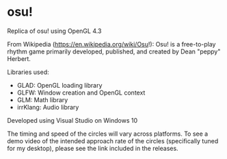 # osu!

Replica of osu! using OpenGL 4.3


From Wikipedia (https://en.wikipedia.org/wiki/Osu!): 
Osu! is a free-to-play rhythm game primarily developed, published, and created by Dean "peppy" Herbert. 

Libraries used: 
- GLAD: OpenGL loading library
- GLFW: Window creation and OpenGL context
- GLM: Math library
- irrKlang: Audio library
  
    
Developed using Visual Studio on Windows 10

The timing and speed of the circles will vary across platforms. To see a demo video of the intended approach rate of the circles (specifically tuned for my desktop), please see the link included in the releases.
